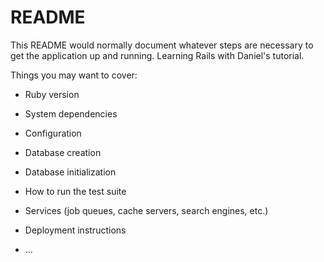 # README

This README would normally document whatever steps are necessary to get the
application up and running. Learning Rails with Daniel's tutorial.

Things you may want to cover:

* Ruby version

* System dependencies

* Configuration

* Database creation

* Database initialization

* How to run the test suite

* Services (job queues, cache servers, search engines, etc.)

* Deployment instructions

* ...
